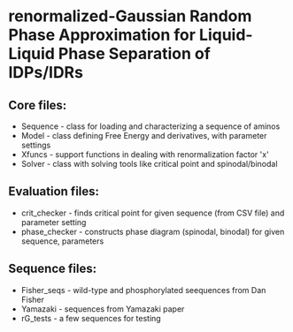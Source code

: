 # renormalized-Gaussian Random Phase Approximation for Liquid-Liquid Phase Separation of IDPs/IDRs

Core files:
-
* Sequence - class for loading and characterizing a sequence of aminos
* Model - class defining Free Energy and derivatives, with parameter settings
* Xfuncs - support functions in dealing with renormalization factor 'x'
* Solver - class with solving tools like critical point and spinodal/binodal

Evaluation files:
-
- crit_checker - finds critical point for given sequence (from CSV file) and parameter setting
- phase_checker - constructs phase diagram (spinodal, binodal) for given sequence, parameters

Sequence files:
-
- Fisher_seqs - wild-type and phosphorylated seequences from Dan Fisher
- Yamazaki - sequences from Yamazaki paper
- rG_tests - a few sequences for testing
